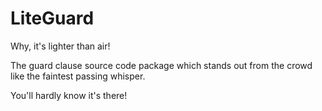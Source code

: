 LiteGuard
=========

Why, it's lighter than air!

The guard clause source code package which stands out from the crowd like the faintest passing whisper.

You'll hardly know it's there!